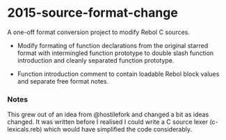 2015-source-format-change
=========================

A one-off format conversion project to modify Rebol C sources.

* Modify formating of function declarations from the original starred format
with intermingled function prototype to double slash function introduction
and cleanly separated function prototype.

* Function introduction comment to contain loadable Rebol block values
and separate free format notes.


### Notes ###

This grew out of an idea from @hostilefork and changed a bit as ideas changed.
It was written before I realised I could write a C source lexer (c-lexicals.reb)
which would have simplified the code considerably.

